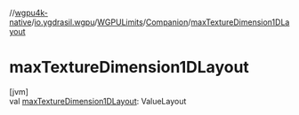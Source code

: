 //[wgpu4k-native](../../../../index.md)/[io.ygdrasil.wgpu](../../index.md)/[WGPULimits](../index.md)/[Companion](index.md)/[maxTextureDimension1DLayout](max-texture-dimension1-d-layout.md)

# maxTextureDimension1DLayout

[jvm]\
val [maxTextureDimension1DLayout](max-texture-dimension1-d-layout.md): ValueLayout